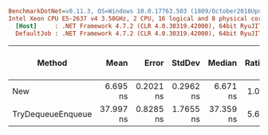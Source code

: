 ``` ini

BenchmarkDotNet=v0.11.3, OS=Windows 10.0.17763.503 (1809/October2018Update/Redstone5)
Intel Xeon CPU E5-2637 v4 3.50GHz, 2 CPU, 16 logical and 8 physical cores
  [Host]     : .NET Framework 4.7.2 (CLR 4.0.30319.42000), 64bit RyuJIT-v4.7.3416.0
  DefaultJob : .NET Framework 4.7.2 (CLR 4.0.30319.42000), 64bit RyuJIT-v4.7.3416.0


```
|            Method |      Mean |     Error |    StdDev |    Median | Ratio | RatioSD | Gen 0/1k Op | Gen 1/1k Op | Gen 2/1k Op | Allocated Memory/Op |
|------------------ |----------:|----------:|----------:|----------:|------:|--------:|------------:|------------:|------------:|--------------------:|
|               New |  6.695 ns | 0.2021 ns | 0.2962 ns |  6.671 ns |  1.00 |    0.00 |      0.0051 |           - |           - |                32 B |
| TryDequeueEnqueue | 37.997 ns | 0.8285 ns | 1.7655 ns | 37.359 ns |  5.63 |    0.37 |      0.0020 |      0.0011 |      0.0001 |                13 B |
